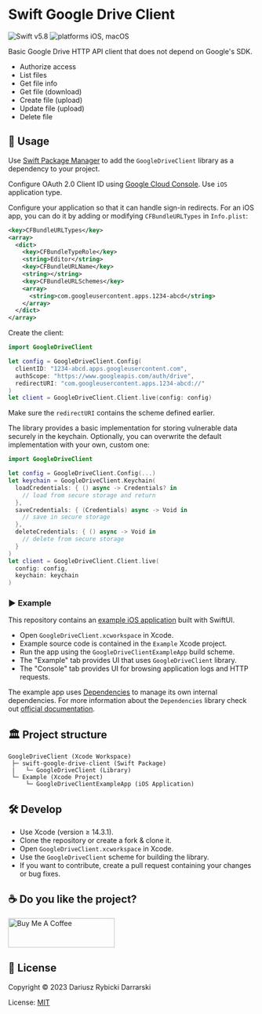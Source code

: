# Swift Google Drive Client

![Swift v5.8](https://img.shields.io/badge/swift-v5.8-orange.svg)
![platforms iOS, macOS](https://img.shields.io/badge/platforms-iOS,_macOS-blue.svg)

Basic Google Drive HTTP API client that does not depend on Google's SDK.

- Authorize access
- List files
- Get file info
- Get file (download)
- Create file (upload)
- Update file (upload)
- Delete file

## 📖 Usage

Use [Swift Package Manager](https://swift.org/package-manager/) to add the `GoogleDriveClient` library as a dependency to your project.

Configure OAuth 2.0 Client ID using [Google Cloud Console](https://console.cloud.google.com/). Use `iOS` application type.

Configure your application so that it can handle sign-in redirects. For an iOS app, you can do it by adding or modifying `CFBundleURLTypes` in `Info.plist`:

```xml
<key>CFBundleURLTypes</key>
<array>
  <dict>
    <key>CFBundleTypeRole</key>
    <string>Editor</string>
    <key>CFBundleURLName</key>
    <string></string>
    <key>CFBundleURLSchemes</key>
    <array>
      <string>com.googleusercontent.apps.1234-abcd</string>
    </array>
  </dict>
</array>
```

Create the client:

```swift
import GoogleDriveClient

let config = GoogleDriveClient.Config(
  clientID: "1234-abcd.apps.googleusercontent.com",
  authScope: "https://www.googleapis.com/auth/drive",
  redirectURI: "com.googleusercontent.apps.1234-abcd://"
)
let client = GoogleDriveClient.Client.live(config: config)
```

Make sure the `redirectURI` contains the scheme defined earlier.

The library provides a basic implementation for storing vulnerable data securely in the keychain. Optionally, you can overwrite the default implementation with your own, custom one:

```swift
import GoogleDriveClient

let config = GoogleDriveClient.Config(...)
let keychain = GoogleDriveClient.Keychain(
  loadCredentials: { () async -> Credentials? in
    // load from secure storage and return
  },
  saveCredentials: { (Credentials) async -> Void in
    // save in secure storage
  },
  deleteCredentials: { () async -> Void in
    // delete from secure storage
  }
)
let client = GoogleDriveClient.Client.live(
  config: config,
  keychain: keychain
)
``` 

### ▶️ Example

This repository contains an [example iOS application](Example/GoogleDriveClientExampleApp) built with SwiftUI.

- Open `GoogleDriveClient.xcworkspace` in Xcode.
- Example source code is contained in the `Example` Xcode project.
- Run the app using the `GoogleDriveClientExampleApp` build scheme.
- The "Example" tab provides UI that uses `GoogleDriveClient` library.
- The "Console" tab provides UI for browsing application logs and HTTP requests.

The example app uses [Dependencies](https://github.com/pointfreeco/swift-dependencies) to manage its own internal dependencies. For more information about the `Dependencies` library check out [official documentation](https://pointfreeco.github.io/swift-dependencies/main/documentation/dependencies).

## 🏛 Project structure

```
GoogleDriveClient (Xcode Workspace)
 ├─ swift-google-drive-client (Swift Package)
 |   └─ GoogleDriveClient (Library)
 └─ Example (Xcode Project)
     └─ GoogleDriveClientExampleApp (iOS Application)
```

## 🛠 Develop

- Use Xcode (version ≥ 14.3.1).
- Clone the repository or create a fork & clone it.
- Open `GoogleDriveClient.xcworkspace` in Xcode.
- Use the `GoogleDriveClient` scheme for building the library.
- If you want to contribute, create a pull request containing your changes or bug fixes.

## ☕️ Do you like the project?

<a href="https://www.buymeacoffee.com/darrarski" target="_blank"><img src="https://cdn.buymeacoffee.com/buttons/v2/default-yellow.png" alt="Buy Me A Coffee" height="60" width="217" style="height: 60px !important;width: 217px !important;" ></a>

## 📄 License

Copyright © 2023 Dariusz Rybicki Darrarski

License: [MIT](LICENSE)

